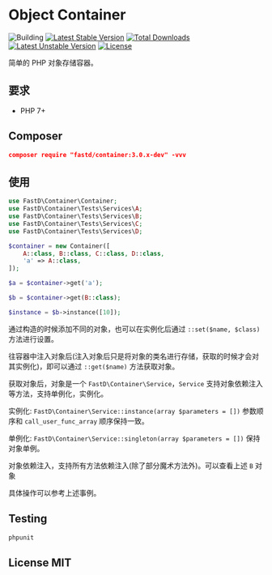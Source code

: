 # Object Container

![Building](https://api.travis-ci.org/JanHuang/container.svg?branch=master)
[![Latest Stable Version](https://poser.pugx.org/fastd/container/v/stable)](https://packagist.org/packages/fastd/container) [![Total Downloads](https://poser.pugx.org/fastd/container/downloads)](https://packagist.org/packages/fastd/container) [![Latest Unstable Version](https://poser.pugx.org/fastd/container/v/unstable)](https://packagist.org/packages/fastd/container) [![License](https://poser.pugx.org/fastd/container/license)](https://packagist.org/packages/fastd/container)

简单的 PHP 对象存储容器。

## 要求

* PHP 7+

## Composer 

```json
composer require "fastd/container:3.0.x-dev" -vvv
```

## 使用

```php
use FastD\Container\Container;
use FastD\Container\Tests\Services\A;
use FastD\Container\Tests\Services\B;
use FastD\Container\Tests\Services\C;
use FastD\Container\Tests\Services\D;

$container = new Container([
    A::class, B::class, C::class, D::class,
    'a' => A::class,
]);

$a = $container->get('a');

$b = $container->get(B::class);

$instance = $b->instance([10]);
```

通过构造的时候添加不同的对象，也可以在实例化后通过 `::set($name, $class)` 方法进行设置。

往容器中注入对象后(注入对象后只是将对象的类名进行存储，获取的时候才会对其实例化)，即可以通过 `::get($name)` 方法获取对象。

获取对象后，对象是一个 `FastD\Container\Service`，`Service` 支持对象依赖注入等方法，支持单例化，实例化。

实例化: `FastD\Container\Service::instance(array $parameters = [])` 参数顺序和 `call_user_func_array` 顺序保持一致。

单例化: `FastD\Container\Service::singleton(array $parameters = [])` 保持对象单例。

对象依赖注入，支持所有方法依赖注入(除了部分魔术方法外)。可以查看上述 `B` 对象

具体操作可以参考上述事例。

## Testing

```php
phpunit
```

## License MIT


